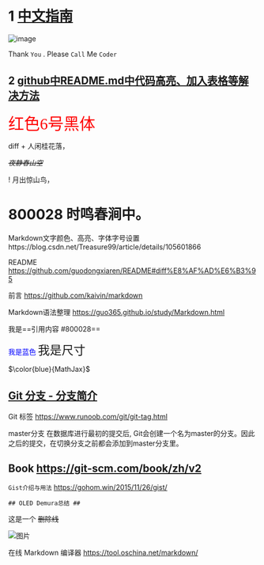 # 1 [中文指南](https://docs.github.com/cn/github/writing-on-github/getting-started-with-writing-and-formatting-on-github/basic-writing-and-formatting-syntax#links)
![image](https://user-images.githubusercontent.com/84896436/121191768-d9d5fd80-c89e-11eb-9a2b-5b7436fecfd7.png)

Thank `You` . Please `Call` Me `Coder` 

## 2 [github中README.md中代码高亮、加入表格等解决方法](https://blog.csdn.net/u_7890/article/details/81565679)

<font color=red size=6 face="黑体">红色6号黑体</font>


diff + 人闲桂花落，

*~~夜静春山空~~*

! 月出惊山鸟，

# 800028 时鸣春涧中。


Markdown文字颜色、高亮、字体字号设置https://blog.csdn.net/Treasure99/article/details/105601866

README  https://github.com/guodongxiaren/README#diff%E8%AF%AD%E6%B3%95 

前言 https://github.com/kaivin/markdown 

Markdown语法整理 https://guo365.github.io/study/Markdown.html 

我是==引用内容 #800028==


<font color=Blue>我是蓝色</font>
<font size=5>我是尺寸</font>


$\color{blue}{MathJax}$

## [Git 分支 - 分支简介](https://git-scm.com/book/zh/v2/Git-%E5%88%86%E6%94%AF-%E5%88%86%E6%94%AF%E7%AE%80%E4%BB%8B#divergent_history)

Git 标签 https://www.runoob.com/git/git-tag.html 

master分支
在数据库进行最初的提交后, Git会创建一个名为master的分支。因此之后的提交，在切换分支之前都会添加到master分支里。



## Book https://git-scm.com/book/zh/v2



`Gist介绍与用法`  https://gohom.win/2015/11/26/gist/


    ## OLED Demura总结 ##

这是一个 ~~删除线~~   
    
![图片](https://user-images.githubusercontent.com/84896436/121761165-d2457b80-cb60-11eb-9c24-4560f70bc70f.png)

在线 Markdown 编译器 https://tool.oschina.net/markdown/ 
